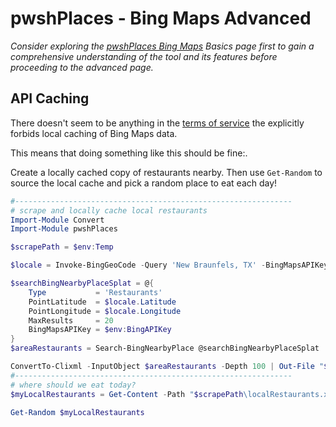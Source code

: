 # pwshPlaces - Bing Maps Advanced

*Consider exploring the [pwshPlaces Bing Maps](pwshPlaces-Bing-Maps-Basics) Basics page first to gain a comprehensive understanding of the tool and its features before proceeding to the advanced page.*

## API Caching

There doesn't seem to be anything in the [terms of service](https://www.microsoft.com/maps/product/terms.html) the explicitly forbids local caching of Bing Maps data.

This means that doing something like this should be fine:.

Create a locally cached copy of restaurants nearby. Then use `Get-Random` to source the local cache and pick a random place to eat each day!

```powershell
#--------------------------------------------------------------
# scrape and locally cache local restaurants
Import-Module Convert
Import-Module pwshPlaces

$scrapePath = $env:Temp

$locale = Invoke-BingGeoCode -Query 'New Braunfels, TX' -BingMapsAPIKey $env:BingAPIKey

$searchBingNearbyPlaceSplat = @{
    Type           = 'Restaurants'
    PointLatitude  = $locale.Latitude
    PointLongitude = $locale.Longitude
    MaxResults     = 20
    BingMapsAPIKey = $env:BingAPIKey
}
$areaRestaurants = Search-BingNearbyPlace @searchBingNearbyPlaceSplat

ConvertTo-Clixml -InputObject $areaRestaurants -Depth 100 | Out-File "$scrapePath\localRestaurants.xml"
#--------------------------------------------------------------
# where should we eat today?
$myLocalRestaurants = Get-Content -Path "$scrapePath\localRestaurants.xml" -Raw | ConvertFrom-Clixml

Get-Random $myLocalRestaurants
```
